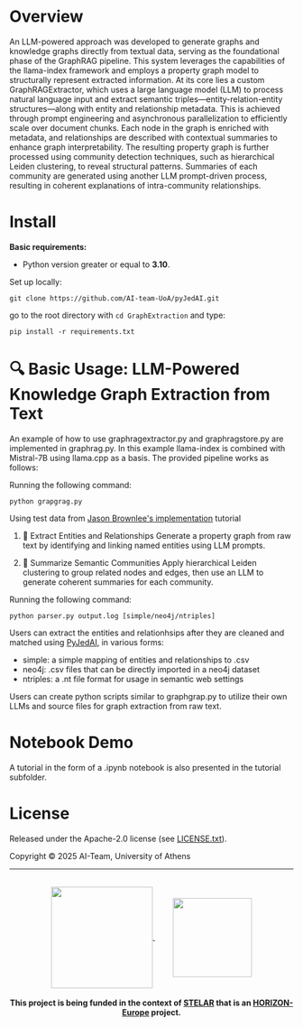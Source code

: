 # Overview

An LLM-powered approach was developed to generate graphs and knowledge graphs directly from textual data, serving as the foundational phase of the GraphRAG pipeline. This system leverages the capabilities of the llama-index framework and employs a property graph model to structurally represent extracted information. At its core lies a custom GraphRAGExtractor, which uses a large language model (LLM) to process natural language input and extract semantic triples—entity-relation-entity structures—along with entity and relationship metadata. This is achieved through prompt engineering and asynchronous parallelization to efficiently scale over document chunks. Each node in the graph is enriched with metadata, and relationships are described with contextual summaries to enhance graph interpretability. The resulting property graph is further processed using community detection techniques, such as hierarchical Leiden clustering, to reveal structural patterns. Summaries of each community are generated using another LLM prompt-driven process, resulting in coherent explanations of intra-community relationships.

# Install

__Basic requirements:__

- Python version greater or equal to **3.10**.

Set up locally:
```
git clone https://github.com/AI-team-UoA/pyJedAI.git
```
go to the root directory with `cd GraphExtraction` and type:
```
pip install -r requirements.txt
```
# 🔍 Basic Usage: LLM-Powered Knowledge Graph Extraction from Text

An example of how to use graphragextractor.py and graphragstore.py are implemented in graphrag.py. In this example llama-index is combined with Mistral-7B using llama.cpp as a basis. The provided pipeline works as follows:

Running the following command:

    python grapgrag.py

Using test data from [Jason Brownlee's implementation](https://machinelearningmastery.com/building-graph-rag-system-step-by-step-approach/) tutorial

1. 📄 Extract Entities and Relationships
Generate a property graph from raw text by identifying and linking named entities using LLM prompts.

2. 🧠 Summarize Semantic Communities
Apply hierarchical Leiden clustering to group related nodes and edges, then use an LLM to generate coherent summaries for each community.

Running the following command:

    python parser.py output.log [simple/neo4j/ntriples]

Users can extract the entities and relationhsips after they are cleaned and matched using [PyJedAI](https://github.com/AI-team-UoA/pyJedAI/), in various forms:

  - simple: a simple mapping of entities and relationships to .csv
  - neo4j: .csv files that can be directly imported in a neo4j dataset
  - ntriples: a .nt file format for usage in semantic web settings

Users can create python scripts similar to graphgrap.py to utilize their own LLMs and source files for graph extraction from raw text.

# Notebook Demo

A tutorial in the form of a .ipynb notebook is also presented in the tutorial subfolder.

# License

Released under the Apache-2.0 license (see [LICENSE.txt](https://github.com/AI-team-UoA/pyJedAI/blob/main/LICENSE)).

Copyright © 2025 AI-Team, University of Athens

<div align="center">
    <hr>
    <br>
    <a href="https://stelar-project.eu">
        <img align="center" src="https://stelar-project.eu/wp-content/uploads/2022/08/Logo-Stelar-1-f.png" width=180/>
    </a> &nbsp;&nbsp;&nbsp;&nbsp;&nbsp;&nbsp;&nbsp;
    <a href="https://ec.europa.eu/info/index_en">
        <img align="center" src="https://upload.wikimedia.org/wikipedia/commons/thumb/b/b7/Flag_of_Europe.svg/1200px-Flag_of_Europe.svg.png" width=140/>
    </a>
    <br>
    <br>
        <b>This project is being funded in the context of <a href="https://stelar-project.eu">STELAR</a> that is an <a href="https://research-and-innovation.ec.europa.eu/funding/funding-opportunities/funding-programmes-and-open-calls/horizon-europe_en">HORIZON-Europe</a> project.
        </b>
    <br>
</div>
